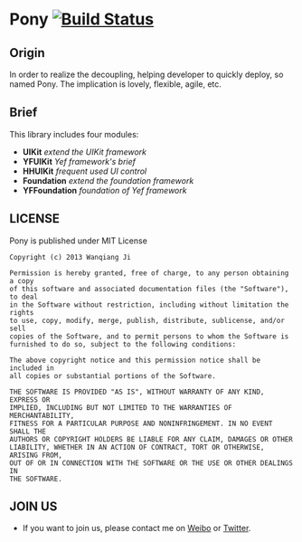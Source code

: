 # Pony  [![Build Status](https://api.travis-ci.org/jiwanqiang/Pony.png)](https://travis-ci.org/jiwanqiang/Pony)

## Origin

In order to realize the decoupling, helping developer to quickly deploy, so named Pony. The implication is lovely, flexible, agile, etc.

## Brief
   
This library includes four modules:

* **UIKit**  *extend the UIKit framework*
* **YFUIKit** *Yef framework's brief*
* **HHUIKit** *frequent used UI control*
* **Foundation** *extend the foundation framework*
* **YFFoundation** *foundation of Yef framework*

## LICENSE
Pony is published under MIT License

    Copyright (c) 2013 Wanqiang Ji

    Permission is hereby granted, free of charge, to any person obtaining a copy
    of this software and associated documentation files (the "Software"), to deal
    in the Software without restriction, including without limitation the rights
    to use, copy, modify, merge, publish, distribute, sublicense, and/or sell
    copies of the Software, and to permit persons to whom the Software is
    furnished to do so, subject to the following conditions:

    The above copyright notice and this permission notice shall be included in
    all copies or substantial portions of the Software.

    THE SOFTWARE IS PROVIDED "AS IS", WITHOUT WARRANTY OF ANY KIND, EXPRESS OR
    IMPLIED, INCLUDING BUT NOT LIMITED TO THE WARRANTIES OF MERCHANTABILITY,
    FITNESS FOR A PARTICULAR PURPOSE AND NONINFRINGEMENT. IN NO EVENT SHALL THE
    AUTHORS OR COPYRIGHT HOLDERS BE LIABLE FOR ANY CLAIM, DAMAGES OR OTHER
    LIABILITY, WHETHER IN AN ACTION OF CONTRACT, TORT OR OTHERWISE, ARISING FROM,
    OUT OF OR IN CONNECTION WITH THE SOFTWARE OR THE USE OR OTHER DEALINGS IN
    THE SOFTWARE.

## JOIN US
* If you want to join us, please contact me on [Weibo](http://weibo.com/jiwanqiang) or [Twitter](http://twitter.com/jiwanqiang).
    